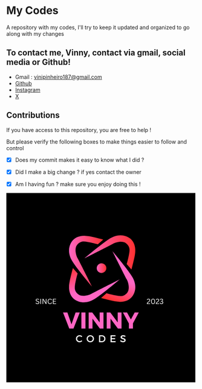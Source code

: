 
# My Codes

A repository with my codes, I'll try to keep it updated and 
organized to go along with my changes 



## To contact me, Vinny, contact via gmail, social media or Github!

- Gmail : vinipinheiro187@gmail.com
- [Github](https://www.github.com/octokatherine)
- [Instagram](instagram.com/real.lopezz)
- [X](www.x.com/profile/RealVinnykk)

## Contributions 

If you have access to this repository, you are free to help !

But please verify the following boxes to make things easier to follow and control 

- [X] Does my commit makes it easy to know what I did ? 
- [X] Did I make a big change ? if yes contact the owner 
- [X] Am I having fun ? make sure you enjoy doing this !  


![Logo](https://github.com/RealVinnykk/MyCodes/blob/main/Vinny.png)
